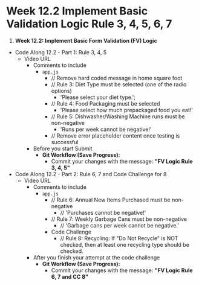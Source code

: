 # Week 12.2 Implement Basic Validation Logic Rule 3, 4, 5, 6, 7 

1. **Week 12.2: Implement Basic Form Validation (FV) Logic**
* Code Along 12.2 - Part 1: Rule 3, 4, 5
    - Video URL
        - Comments to include
            - `app.js`
                - // Remove hard coded message in home square foot
                - // Rule 3: Diet Type must be selected (one of the radio options)
                    - 'Please select your diet type.';
                - // Rule 4: Food Packaging must be selected
                    - 'Please select how much prepackaged food you eat!'
                - // Rule 5: Dishwasher/Washing Machine runs must be non-negative
                    - 'Runs per week cannot be negative!'
                - // Remove error placeholder content once testing is successful
        - Before you start Submit
            * **Git Workflow (Save Progress):**
                * Commit your changes with the message: **"FV Logic Rule 3, 4, 5"**
* Code Along 12.2 - Part 2: Rule 6, 7 and Code Challenge for 8
    - Video URL
        - Comments to include
            - `app.js`
                - // Rule 6: Annual New Items Purchased must be non-negative
                    - // 'Purchases cannot be negative!'
                - // Rule 7: Weekly Garbage Cans must be non-negative
                    - // 'Garbage cans per week cannot be negative.'
                - Code Challenge
                    - // Rule 8: Recycling: If "Do Not Recycle" is NOT checked, then at least one recycling type should be checked.
        - After you finish your attempt at the code challenge
            * **Git Workflow (Save Progress):**
                * Commit your changes with the message: **"FV Logic Rule 6, 7 and CC 8"**